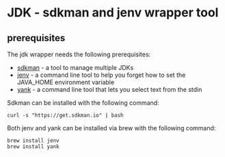 # JDK - sdkman and jenv wrapper tool

## prerequisites

The jdk wrapper needs the following prerequisites:

* [sdkman](https://sdkman.io/) - a tool to manage multiple JDKs
* [jenv](https://www.jenv.be/) - a command line tool to help you forget how to set the JAVA_HOME environment variable
* [yank](https://github.com/mptre/yank) - a command line tool that lets you select text from the stdin

Sdkman can be installed with the following command:

```shell
curl -s "https://get.sdkman.io" | bash
```

Both jenv and yank can be installed via brew with the following command:

```shell
brew install jenv
brew install yank
```